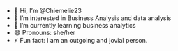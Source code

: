 - 👋 Hi, I’m @Chiemelie23
- 👀 I’m interested in Business Analysis and data analysis
- 🌱 I’m currently learning business analytics  
- 😄 Pronouns: she/her
- ⚡ Fun fact: I am an outgoing and jovial person.

<!---
Chiemelie23/Chiemelie23 is a ✨ special ✨ repository because its `README.md` (this file) appears on your GitHub profile.
You can click the Preview link to take a look at your changes.
--->
